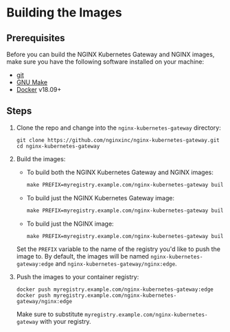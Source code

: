 # Building the Images

## Prerequisites

Before you can build the NGINX Kubernetes Gateway and NGINX images, make sure you have the following software
installed on your machine:

- [git](https://git-scm.com/)
- [GNU Make](https://www.gnu.org/software/software.html)
- [Docker](https://www.docker.com/) v18.09+

## Steps

1. Clone the repo and change into the `nginx-kubernetes-gateway` directory:

   ```shell
   git clone https://github.com/nginxinc/nginx-kubernetes-gateway.git
   cd nginx-kubernetes-gateway
   ```

1. Build the images:
   - To build both the NGINX Kubernetes Gateway and NGINX images:

      ```makefile
      make PREFIX=myregistry.example.com/nginx-kubernetes-gateway build-images
      ```

   - To build just the NGINX Kubernetes Gateway image:

     ```makefile
     make PREFIX=myregistry.example.com/nginx-kubernetes-gateway build-nkg-image
     ```

   - To build just the NGINX image:

     ```makefile
     make PREFIX=myregistry.example.com/nginx-kubernetes-gateway build-nginx-image
     ```

   Set the `PREFIX` variable to the name of the registry you'd like to push the image to. By default, the images will be
   named `nginx-kubernetes-gateway:edge` and `nginx-kubernetes-gateway/nginx:edge`.

1. Push the images to your container registry:

   ```shell
   docker push myregistry.example.com/nginx-kubernetes-gateway:edge
   docker push myregistry.example.com/nginx-kubernetes-gateway/nginx:edge
   ```

   Make sure to substitute `myregistry.example.com/nginx-kubernetes-gateway` with your registry.
